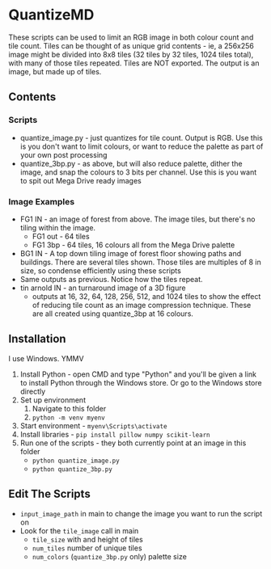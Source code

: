 # QuantizeMD

These scripts can be used to limit an RGB image in both colour count and tile count. 
Tiles can be thought of as unique grid contents - ie, a 256x256 image might be divided into 8x8 tiles (32 tiles by 32 tiles, 1024 tiles total), with many of those tiles repeated.
Tiles are NOT exported. The output is an image, but made up of tiles.


## Contents

### Scripts
 - quantize_image.py - just quantizes for tile count. Output is RGB. Use this is you don't want to limit colours, or want to reduce the palette as part of your own post processing
 - quantize_3bp.py - as above, but will also reduce palette, dither the image, and snap the colours to 3 bits per channel. Use this is you want to spit out Mega Drive ready images

### Image Examples

* FG1 IN - an image of forest from above. The image tiles, but there's no tiling within the image.
  * FG1 out - 64 tiles
  * FG1 3bp - 64 tiles, 16 colours all from the Mega Drive palette
*  BG1 IN - A top down tiling image of forest floor showing paths and buildings. There are several tiles shown. Those tiles are multiples of 8 in size, so condense efficiently using these scripts
  * Same outputs as previous. Notice how the tiles repeat.
* tin arnold IN - an turnaround image of a 3D figure
  * outputs at 16, 32, 64, 128, 256, 512, and 1024 tiles to show the effect of reducing tile count as an image compression technique. These are all created using quantize_3bp at 16 colours.


## Installation

I use Windows. YMMV

1. Install Python - open CMD and type "Python" and you'll be given a link to install Python through the Windows store. Or go to the Windows store directly
2. Set up environment
   1. Navigate to this folder
   2. `python -m venv myenv`
3. Start environment - `myenv\Scripts\activate`
4. Install libraries - `pip install pillow numpy scikit-learn`
5. Run one of the scripts - they both currently point at an image in this folder
   * `python quantize_image.py`
   * `python quantize_3bp.py`


## Edit The Scripts

* `input_image_path` in main to change the image you want to run the script on
* Look for the `tile_image` call in main
  * `tile_size` with and height of tiles
  * `num_tiles` number of unique tiles
  * `num_colors` (`quantize_3bp.py` only) palette size
